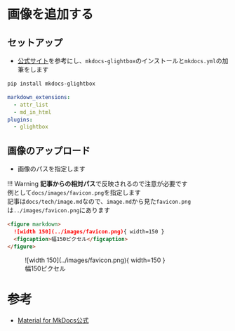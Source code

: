 # 画像を追加する

## セットアップ

- [公式サイト](https://squidfunk.github.io/mkdocs-material/reference/images/)を参考にし、`mkdocs-glightbox`のインストールと`mkdocs.yml`の加筆をします

```bash
pip install mkdocs-glightbox
```

```yaml
markdown_extensions:
  - attr_list
  - md_in_html
plugins:
  - glightbox
```

## 画像のアップロード

- 画像のパスを指定します

!!! Warning
    **記事からの相対パス**で反映されるので注意が必要です  
    例として`docs/images/favicon.png`を指定します  
    記事は`docs/tech/image.md`なので、`image.md`から見た`favicon.png`は`../images/favicon.png`にあります  


```markdown
<figure markdown>
  ![width 150](../images/favicon.png){ width=150 }
  <figcaption>幅150ピクセル</figcaption>
</figure>
```

<figure markdown>
  ![width 150](../images/favicon.png){ width=150 }
  <figcaption>幅150ピクセル</figcaption>
</figure>



# 参考

- [Material for MkDocs公式](https://squidfunk.github.io/mkdocs-material/reference/images/)
